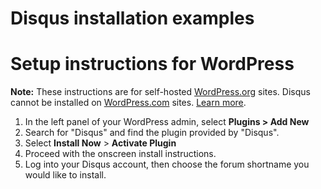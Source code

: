 # Disqus installation examples

# Setup instructions for WordPress
**Note:** These instructions are for self-hosted [WordPress.org](https://wordpress.org/) sites. Disqus cannot be installed on [WordPress.com](https://wordpress.com/) sites. [Learn more](https://help.disqus.com/customer/en/portal/articles/663013).
  
1. In the left panel of your WordPress admin, select **Plugins > Add New**
2. Search for "Disqus" and find the plugin provided by "Disqus".
3. Select **Install Now** > **Activate Plugin**
4. Proceed with the onscreen install instructions.
5. Log into your Disqus account, then choose the forum shortname you would like to install.